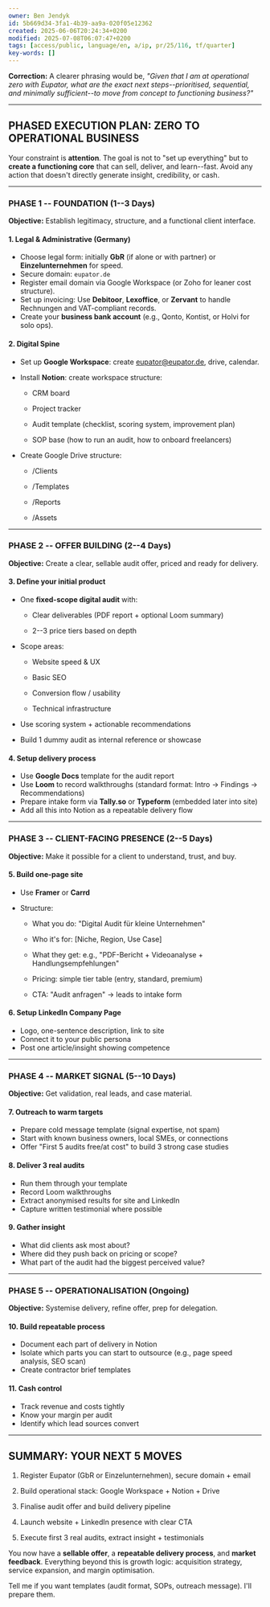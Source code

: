 ```yaml
---
owner: Ben Jendyk
id: 5b669d34-3fa1-4b39-aa9a-020f05e12362
created: 2025-06-06T20:24:34+0200
modified: 2025-07-08T06:07:47+0200
tags: [access/public, language/en, a/ip, pr/25/116, tf/quarter]
key-words: []
---
```


**Correction:** A clearer phrasing would be, _"Given that I am at operational zero with Eupator, what are the exact next steps--prioritised, sequential, and minimally sufficient--to move from concept to functioning business?"_
* * *

## PHASED EXECUTION PLAN: ZERO TO OPERATIONAL BUSINESS

Your constraint is **attention**. The goal is not to "set up everything" but to **create a functioning core** that can sell, deliver, and learn--fast. Avoid any action that doesn't directly generate insight, credibility, or cash.
* * *

### PHASE 1 -- FOUNDATION (1--3 Days)

**Objective:** Establish legitimacy, structure, and a functional client interface.

#### 1. Legal & Administrative (Germany)

- Choose legal form: initially **GbR** (if alone or with partner) or **Einzelunternehmen** for speed.
- Secure domain: `eupator.de`
- Register email domain via Google Workspace (or Zoho for leaner cost structure).
- Set up invoicing: Use **Debitoor**, **Lexoffice**, or **Zervant** to handle Rechnungen and VAT-compliant records.
- Create your **business bank account** (e.g., Qonto, Kontist, or Holvi for solo ops).

#### 2. Digital Spine

- Set up **Google Workspace**: create [eupator@eupator.de](mailto:eupator@eupator.de), drive, calendar.
- Install **Notion**: create workspace structure:

    - CRM board

    - Project tracker

    - Audit template (checklist, scoring system, improvement plan)

    - SOP base (how to run an audit, how to onboard freelancers)
- Create Google Drive structure:

    - /Clients

    - /Templates

    - /Reports

    - /Assets
* * *

### PHASE 2 -- OFFER BUILDING (2--4 Days)

**Objective:** Create a clear, sellable audit offer, priced and ready for delivery.

#### 3. Define your initial product

- One **fixed-scope digital audit** with:

    - Clear deliverables (PDF report + optional Loom summary)

    - 2--3 price tiers based on depth
- Scope areas:

    - Website speed & UX

    - Basic SEO

    - Conversion flow / usability

    - Technical infrastructure
- Use scoring system + actionable recommendations
- Build 1 dummy audit as internal reference or showcase

#### 4. Setup delivery process

- Use **Google Docs** template for the audit report
- Use **Loom** to record walkthroughs (standard format: Intro → Findings → Recommendations)
- Prepare intake form via **Tally.so** or **Typeform** (embedded later into site)
- Add all this into Notion as a repeatable delivery flow
* * *

### PHASE 3 -- CLIENT-FACING PRESENCE (2--5 Days)

**Objective:** Make it possible for a client to understand, trust, and buy.

#### 5. Build one-page site

- Use **Framer** or **Carrd**
- Structure:

    - What you do: "Digital Audit für kleine Unternehmen"

    - Who it's for: [Niche, Region, Use Case]

    - What they get: e.g., "PDF-Bericht + Videoanalyse + Handlungsempfehlungen"

    - Pricing: simple tier table (entry, standard, premium)

    - CTA: "Audit anfragen" → leads to intake form

#### 6. Setup LinkedIn Company Page

- Logo, one-sentence description, link to site
- Connect it to your public persona
- Post one article/insight showing competence
* * *

### PHASE 4 -- MARKET SIGNAL (5--10 Days)

**Objective:** Get validation, real leads, and case material.

#### 7. Outreach to warm targets

- Prepare cold message template (signal expertise, not spam)
- Start with known business owners, local SMEs, or connections
- Offer "First 5 audits free/at cost" to build 3 strong case studies

#### 8. Deliver 3 real audits

- Run them through your template
- Record Loom walkthroughs
- Extract anonymised results for site and LinkedIn
- Capture written testimonial where possible

#### 9. Gather insight

- What did clients ask most about?
- Where did they push back on pricing or scope?
- What part of the audit had the biggest perceived value?
* * *

### PHASE 5 -- OPERATIONALISATION (Ongoing)

**Objective:** Systemise delivery, refine offer, prep for delegation.

#### 10. Build repeatable process

- Document each part of delivery in Notion
- Isolate which parts you can start to outsource (e.g., page speed analysis, SEO scan)
- Create contractor brief templates

#### 11. Cash control

- Track revenue and costs tightly
- Know your margin per audit
- Identify which lead sources convert
* * *

## SUMMARY: YOUR NEXT 5 MOVES

1. Register Eupator (GbR or Einzelunternehmen), secure domain + email

2. Build operational stack: Google Workspace + Notion + Drive

3. Finalise audit offer and build delivery pipeline

4. Launch website + LinkedIn presence with clear CTA

5. Execute first 3 real audits, extract insight + testimonials

You now have a **sellable offer**, a **repeatable delivery process**, and **market feedback**. Everything beyond this is growth logic: acquisition strategy, service expansion, and margin optimisation.

Tell me if you want templates (audit format, SOPs, outreach message). I'll prepare them.